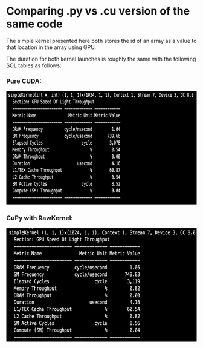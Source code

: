 # Comparing .py vs .cu version of the same code

The simple kernel presented here both stores the id of an array as a value to that location in the array using GPU. 

The duration for both kernel launches is roughly the same with the following SOL tables as follows:
### Pure CUDA:
<p align="center">
  <img width="550" height="300" src="./SOL_arithmetic_CUDA.png">
</p>

### CuPy with RawKernel:
<p align="center">
  <img width="550" height="300" src="./SOL_arithmetic_CUPY.png">
</p>
